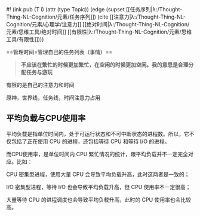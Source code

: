 #! (ink pub (T i) (attr (type Topic)) (edge (supset [[任务序列|λ:/Thought-Thing-NL-Cognition/元素/任务序列]]) (cite [[注意力|λ:/Thought-Thing-NL-Cognition/元素/心理学/注意力]] [[绝对时间|λ:/Thought-Thing-NL-Cognition/元素/思维工具/绝对时间]] [[有限性|λ:/Thought-Thing-NL-Cognition/元素/思维工具/有限性]])))

==管理时间=管理自己的任务列表（事情）==

> **不应该在繁忙的时候更加繁忙，在空闲的时候更加空闲。我的意思是合理分配任务与游玩** 

有限的是自己的注意力和时间

原神，世界线，任务线，时间注意力占用

## 平均负载与CPU使用率

平均负载是指单位时间内，处于可运行状态和不可中断状态的进程数。所以，它不仅包括了正在使用 CPU 的进程，还包括等待 CPU 和等待 I/O 的进程。

而CPU使用率，是单位时间内 CPU 繁忙情况的统计，跟平均负载并不一定完全对应。比如：

CPU 密集型进程，使用大量 CPU 会导致平均负载升高，此时这两者是一致的；

I/O 密集型进程，等待 I/O 也会导致平均负载升高，但 CPU 使用率不一定很高；

大量等待 CPU 的进程调度也会导致平均负载升高，此时的 CPU 使用率也会比较高。